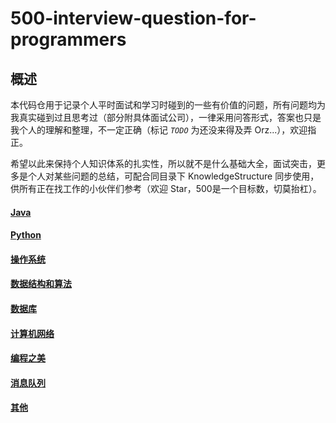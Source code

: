 # 500-interview-question-for-programmers

## 概述

本代码仓用于记录个人平时面试和学习时碰到的一些有价值的问题，所有问题均为我真实碰到过且思考过（部分附具体面试公司），一律采用问答形式，答案也只是我个人的理解和整理，不一定正确（标记 *`TODO`* 为还没来得及弄 Orz...），欢迎指正。

希望以此来保持个人知识体系的扎实性，所以就不是什么基础大全，面试突击，更多是个人对某些问题的总结，可配合同目录下 KnowledgeStructure 同步使用，供所有正在找工作的小伙伴们参考（欢迎 Star，500是一个目标数，切莫抬杠）。

#### [Java](Java.md)

#### [Python](Python.md)

#### [操作系统](OS.md)

#### [数据结构和算法](Algorithm.md)

#### [数据库](Database.md)
	 
#### [计算机网络](Network.md)

#### [编程之美](Design.md)

#### [消息队列](Middleware.md)

#### [其他](Miscellaneous.md)
